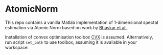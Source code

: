 # AtomicNorm

This repo contains a vanilla Matlab implementation of 1-dimensional spectal estimation via Atomic Norm based on work by [Bhaskar et al.](https://arxiv.org/pdf/1204.0562).

Installation of convex optimisation toolbox [CVX](http://cvxr.com/cvx/) is assumed. Alternatively, run script `set_path` to use toolbox, assuming it is available in your workspace.